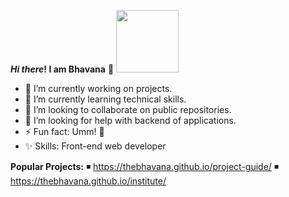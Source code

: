  **_Hi there_! I am Bhavana** 👋  <img src="https://media.giphy.com/media/SS8ZlHa3ZA3ZaI71JG/giphy.gif" width="100" height="100"/>

- 🔭 I’m currently working on projects.
- 🌱 I’m currently learning technical skills.
- 👯 I’m looking to collaborate on public repositories.
- 🤔 I’m looking for help with backend of applications.                       
- ⚡ Fun fact: Umm! 🍪 
- ✨ Skills: Front-end web developer 

**Popular Projects:**
 ◾ https://thebhavana.github.io/project-guide/ 
 ◾ https://thebhavana.github.io/institute/
  
